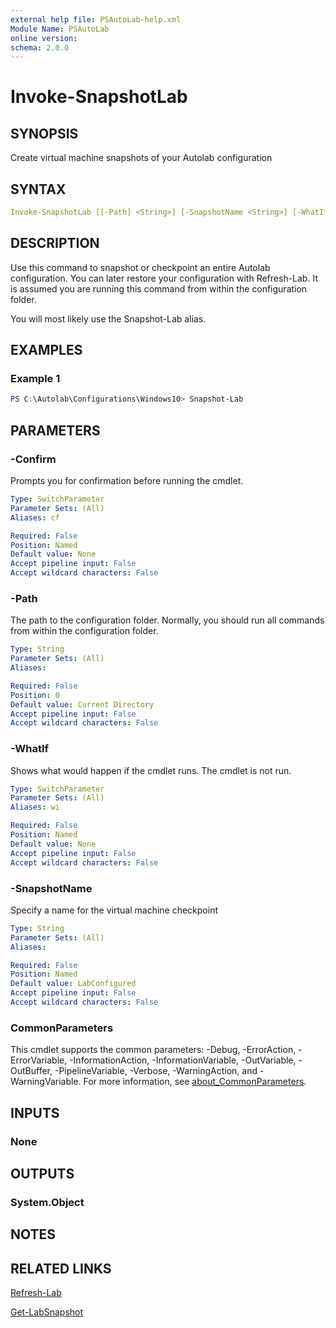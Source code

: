 ```yaml
---
external help file: PSAutoLab-help.xml
Module Name: PSAutoLab
online version:
schema: 2.0.0
---
```


# Invoke-SnapshotLab

## SYNOPSIS

Create virtual machine snapshots of your Autolab configuration

## SYNTAX

```yaml
Invoke-SnapshotLab [[-Path] <String>] [-SnapshotName <String>] [-WhatIf] [-Confirm] [<CommonParameters>]
```

## DESCRIPTION

Use this command to snapshot or checkpoint an entire Autolab configuration.
You can later restore your configuration with Refresh-Lab.
It is assumed you are running this command from within the configuration folder.

You will most likely use the Snapshot-Lab alias.

## EXAMPLES

### Example 1

```powershell
PS C:\Autolab\Configurations\Windows10> Snapshot-Lab
```

## PARAMETERS

### -Confirm

Prompts you for confirmation before running the cmdlet.

```yaml
Type: SwitchParameter
Parameter Sets: (All)
Aliases: cf

Required: False
Position: Named
Default value: None
Accept pipeline input: False
Accept wildcard characters: False
```

### -Path

The path to the configuration folder. Normally, you should run all commands from within the configuration folder.

```yaml
Type: String
Parameter Sets: (All)
Aliases:

Required: False
Position: 0
Default value: Current Directory
Accept pipeline input: False
Accept wildcard characters: False
```

### -WhatIf

Shows what would happen if the cmdlet runs.
The cmdlet is not run.

```yaml
Type: SwitchParameter
Parameter Sets: (All)
Aliases: wi

Required: False
Position: Named
Default value: None
Accept pipeline input: False
Accept wildcard characters: False
```

### -SnapshotName

Specify a name for the virtual machine checkpoint

```yaml
Type: String
Parameter Sets: (All)
Aliases:

Required: False
Position: Named
Default value: LabConfigured
Accept pipeline input: False
Accept wildcard characters: False
```

### CommonParameters

This cmdlet supports the common parameters: -Debug, -ErrorAction, -ErrorVariable, -InformationAction, -InformationVariable, -OutVariable, -OutBuffer, -PipelineVariable, -Verbose, -WarningAction, and -WarningVariable. For more information, see [about_CommonParameters](http://go.microsoft.com/fwlink/?LinkID=113216).

## INPUTS

### None

## OUTPUTS

### System.Object

## NOTES

## RELATED LINKS

[Refresh-Lab]()

[Get-LabSnapshot]()
